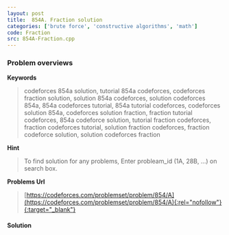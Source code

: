 ```yaml
---
layout: post
title:  854A. Fraction solution
categories: ['brute force', 'constructive algorithms', 'math']
code: Fraction
src: 854A-Fraction.cpp
---
```

### **Problem overviews**

**Keywords**
> codeforces 854a solution, tutorial 854a codeforces, codeforces fraction solution, solution 854a codeforces, solution codeforces 854a, 854a codeforces tutorial, 854a tutorial codeforces, codeforces solution 854a, codeforces solution fraction, fraction tutorial codeforces, 854a codeforce solution, tutorial fraction codeforces, fraction codeforces tutorial, solution fraction codeforces, fraction codeforce solution, solution codeforces fraction

**Hint**
> To find solution for any problems, Enter probleam_id (1A, 28B, ...) on search box. 

**Problems Url**
> [https://codeforces.com/problemset/problem/854/A](https://codeforces.com/problemset/problem/854/A){:rel="nofollow"}{:target="_blank"}

#### **Solution**




